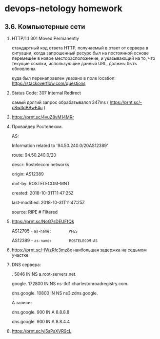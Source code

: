 # devops-netology homework
## 3.6. Компьютерные сети

1. HTTP/1.1 301 Moved Permanently 

   стандартный код ответа HTTP, получаемый в ответ от сервера в ситуации, когда запрошенный ресурс был на постоянной основе перемещён в новое месторасположение, и указывающий на то, что текущие ссылки, использующие данный URL, должны быть обновлены.

   куда был перенаправлен указано в поле location: https://stackoverflow.com/questions

2. Status Code: 307 Internal Redirect

   самый долгий запрос обрабатывался 347ms ( https://prnt.sc/-c8w3dBBwE4u )

3. https://prnt.sc/4vuZ8vM14MRr

4. Провайдер Ростелеком. 
   
   AS: 

   Information related to '94.50.240.0/20AS12389'
   
      route:          94.50.240.0/20

      descr:          Rostelecom networks

      origin:         AS12389

      mnt-by:         ROSTELECOM-MNT

      created:        2018-10-31T11:47:25Z

      last-modified:  2018-10-31T11:47:25Z

      source:         RIPE # Filtered

5. https://prnt.sc/NoG7sDEUFfQk

   AS12705 - `as-name:        PFES`

   AS12389 - `as-name:        ROSTELECOM-AS`

   
6. https://prnt.sc/-IWzRfc3mz8x наибольшая задержка на седьмом участке

7. DNS сервера:

   .                       5046    IN      NS      a.root-servers.net.

   google.                 172800  IN      NS      ns-tld1.charlestonroadregistry.com.

   dns.google.             10800   IN      NS      ns3.zdns.google. 

   А записи: 

   dns.google.             900     IN      A       8.8.8.8
   
   dns.google.             900     IN      A       8.8.4.4

8. https://prnt.sc/yi5sPsXVR9cL